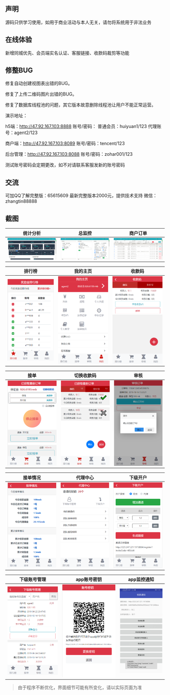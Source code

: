 ## 声明

源码只供学习使用，如用于商业活动与本人无关，请勿将系统用于非法业务

## 在线体验
新增同城优先、会员端实名认证、客服链接、收款码裁剪等功能

## 修整BUG

修复自动创建视图表出错的BUG。

修复了上传二维码图片出错的BUG。

修复了数据库线程池的问题，其它版本故意删除线程池让用户不能正常运营。


演示地址：

h5端：http://47.92.167.103:8888 账号/密码： 普通会员：huiyuan1/123 代理账号：agent2/123

商户端：http://47.92.167.103:8089 账号/密码：tencent/123

后台管理：http://47.92.167.103:8088 账号/密码：zohar001/123

测试账号密码会定期更改，如不对请联系客服发新的账号密码

## 交流
可加QQ了解完整版：65615609
最新完整版本2000元，提供技术支持
微信：zhangtin88888

## 截图

| 统计分析 | 总监控 | 商户订单 | 
| :------: | :------: | :------: |
| ![统计分析](/实施输出/截图//20191020211928.png) | ![总监控](/实施输出/截图/20191020212020.png) | ![商户订单](/实施输出/截图/20191021112252.png)

| 排行榜 | 我的主页 | 收款码 |
| :------: | :------: | :------: |
| ![排行榜](/实施输出/截图//1.png) | ![我的主页](/实施输出/截图/2.png) | ![收款码](/实施输出/截图/3.png) |

| 接单 | 切换收款码 | 审核 |
| :------: | :------: | :------: |
| ![接单](/实施输出/截图/4.png) | ![切换收款码](/实施输出/截图/5.png) | ![审核](/实施输出/截图/6.png) |

| 接单情况 | 代理中心 | 下级开户 |
| :------: | :------: | :------: |
| ![接单情况](/实施输出/截图/7.png) | ![代理中心](/实施输出/截图/8.png) | ![下级开户](/实施输出/截图/9.png) |

| 下级账号管理 | app账号密钥 | app监控通知 |
| :------: | :------: | :------: |
| ![下级账号管理](/实施输出/截图/10.png) | ![app账号密钥](/实施输出/截图/11.png) | ![app监控通知](/实施输出/截图/12.png) |

> 由于程序不断优化，界面细节可能有所变化，请以实际页面为准


